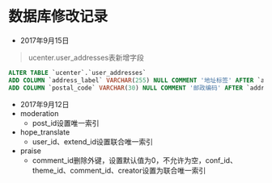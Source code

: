 # 数据库修改记录

+ 2017年9月15日 
> ucenter.user_addresses表新增字段
```sql
ALTER TABLE `ucenter`.`user_addresses` 
ADD COLUMN `address_label` VARCHAR(255) NULL COMMENT '地址标签' AFTER `address`,
ADD COLUMN `postal_code` VARCHAR(30) NULL COMMENT '邮政编码' AFTER `address_label`;
```

+ 2017年9月12日 
+ moderation
    + post_id设置唯一索引
+ hope_translate
    + user_id、extend_id设置联合唯一索引
+ praise
    + comment_id删除外键，设置默认值为0，不允许为空，conf_id、theme_id、comment_id、creator设置为联合唯一索引
